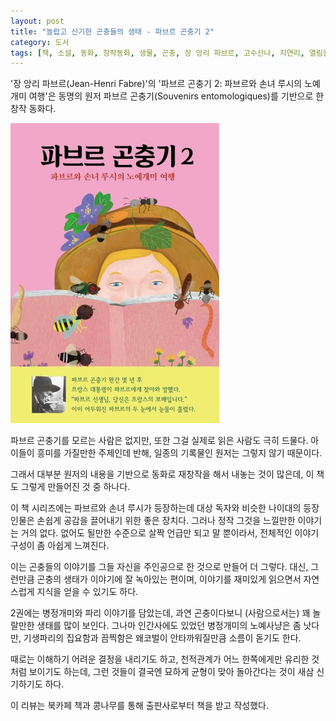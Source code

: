 ```yaml
---
layout: post
title: "놀랍고 신기한 곤충들의 생태 - 파브르 곤충기 2"
category: 도서
tags: [책, 소설, 동화, 창작동화, 생물, 곤충, 장 앙리 파브르, 고수산나, 지연리, 열림원어린이, 열림원, 북카페 책과 콩나무, 서평]
---
```


'장 앙리 파브르(Jean-Henri Fabre)'의
'파브르 곤충기 2: 파브르와 손녀 루시의 노예개미 여행'은
동명의 원저 파브르 곤충기(Souvenirs entomologiques)를 기반으로 한 창작 동화다.

![표지](/images/yolimwon-kids-souvenirs-entomologiques-2-book-h480.jpg)

파브르 곤충기를 모르는 사람은 없지만,
또한 그걸 실제로 읽은 사람도 극히 드물다.
아이들이 흥미를 가질만한 주제인데 반해,
일종의 기록물인 원저는 그렇지 않기 때문이다.

그래서 대부분 원저의 내용을 기반으로 동화로 재창작을 해서 내놓는 것이 많은데,
이 책도 그렇게 만들어진 것 중 하나다.

이 책 시리즈에는 파브르와 손녀 루시가 등장하는데
대상 독자와 비슷한 나이대의 등장인물은 손쉽게 공감을 끌어내기 위한 좋은 장치다.
그러나 정작 그것을 느낄만한 이야기는 거의 없다.
없어도 될만한 수준으로 살짝 언급만 되고 말 뿐이라서,
전체적인 이야기 구성이 좀 아쉽게 느껴진다.

이는 곤충들의 이야기를 그들 자신을 주인공으로 한 것으로 만들어 더 그렇다.
대신, 그런만큼 곤충의 생태가 이야기에 잘 녹아있는 편이며,
이야기를 재미있게 읽으면서 자연스럽게 지식을 얻을 수 있기도 하다.

2권에는 병정개미와 파리 이야기를 담았는데,
과연 곤충이다보니 (사람으로서는) 꽤 놀랄만한 생태를 많이 보인다.
그나마 인간사에도 있었던 병정개미의 노예사냥은 좀 낫다만,
기생파리의 집요함과 끔찍함은 왜코벌이 안타까워질만큼 소름이 돋기도 한다.

때로는 이해하기 어려운 결정을 내리기도 하고,
천적관계가 어느 한쪽에게만 유리한 것처럼 보이기도 하는데,
그런 것들이 결국엔 묘하게 균형이 맞아 돌아간다는 것이 새삼 신기하기도 하다.



<div class="im im-info">
이 리뷰는 북카페 책과 콩나무를 통해 출판사로부터 책을 받고 작성했다.
</div>
